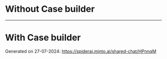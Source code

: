 # Without Case builder


---
# With Case builder

Generated on 27-07-2024: https://spiderai.minto.ai/shared-chat/HPnnqM